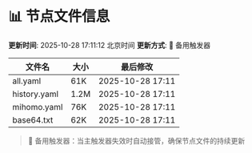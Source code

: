 # 📊 节点文件信息

**更新时间**: 2025-10-28 17:11:12 北京时间
**更新方式**: 🔄 备用触发器

| 文件名 | 大小 | 最后修改 |
|--------|------|----------|
| all.yaml | 61K | 2025-10-28 17:11 |
| history.yaml | 1.2M | 2025-10-28 17:11 |
| mihomo.yaml | 76K | 2025-10-28 17:11 |
| base64.txt | 62K | 2025-10-28 17:11 |

> 🔄 备用触发器：当主触发器失效时自动接管，确保节点文件的持续更新
